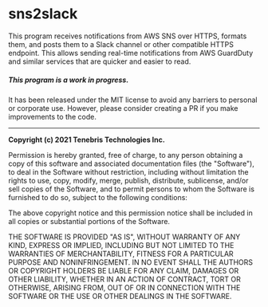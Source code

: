 # sns2slack
This program receives notifications from AWS SNS over HTTPS, formats them, and posts them to a Slack channel or other compatible HTTPS endpoint. This allows sending real-time notifications from AWS GuardDuty and similar services that are quicker and easier to read.

##### *This program is a work in progress.* 

It has been released under the MIT license to avoid any barriers to personal or corporate use. However, please consider creating a PR if you make improvements to the code.

------

**Copyright (c) 2021 Tenebris Technologies Inc.**

Permission is hereby granted, free of charge, to any person obtaining a copy
of this software and associated documentation files (the "Software"), to deal
in the Software without restriction, including without limitation the rights
to use, copy, modify, merge, publish, distribute, sublicense, and/or sell
copies of the Software, and to permit persons to whom the Software is
furnished to do so, subject to the following conditions:

The above copyright notice and this permission notice shall be included in all
copies or substantial portions of the Software.

THE SOFTWARE IS PROVIDED "AS IS", WITHOUT WARRANTY OF ANY KIND, EXPRESS OR
IMPLIED, INCLUDING BUT NOT LIMITED TO THE WARRANTIES OF MERCHANTABILITY,
FITNESS FOR A PARTICULAR PURPOSE AND NONINFRINGEMENT. IN NO EVENT SHALL THE
AUTHORS OR COPYRIGHT HOLDERS BE LIABLE FOR ANY CLAIM, DAMAGES OR OTHER
LIABILITY, WHETHER IN AN ACTION OF CONTRACT, TORT OR OTHERWISE, ARISING FROM,
OUT OF OR IN CONNECTION WITH THE SOFTWARE OR THE USE OR OTHER DEALINGS IN THE
SOFTWARE.